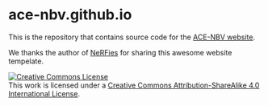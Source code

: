 # ace-nbv.github.io

This is the repository that contains source code for the [ACE-NBV website](https://sszxc.net/ace-nbv.github.io/).

We thanks the author of <a href="https://github.com/nerfies/nerfies.github.io">NeRFies</a> for sharing this awesome website tempelate.

<a rel="license" href="http://creativecommons.org/licenses/by-sa/4.0/"><img alt="Creative Commons License" style="border-width:0" src="https://i.creativecommons.org/l/by-sa/4.0/88x31.png" /></a><br />This work is licensed under a <a rel="license" href="http://creativecommons.org/licenses/by-sa/4.0/">Creative Commons Attribution-ShareAlike 4.0 International License</a>.
